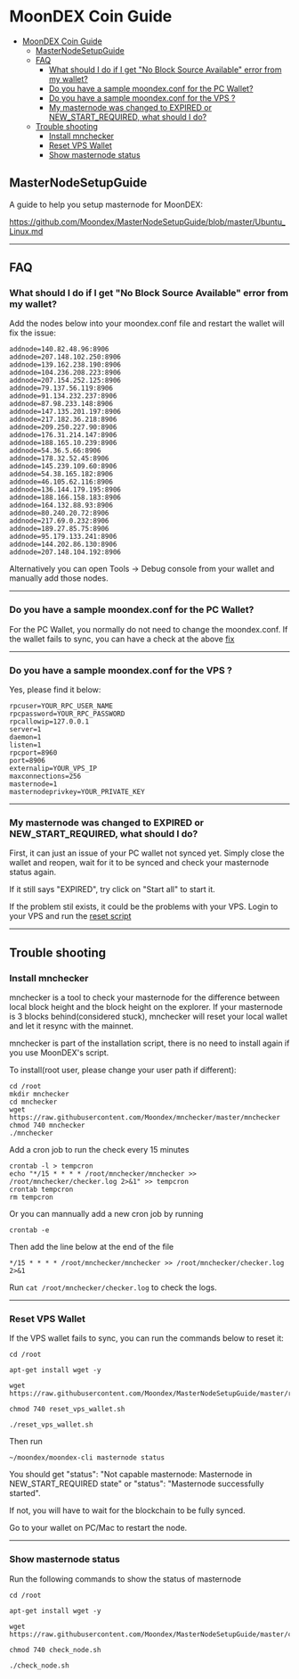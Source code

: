 # MoonDEX Coin Guide

<!-- TOC -->

- [MoonDEX Coin Guide](#moondex-coin-guide)
    - [MasterNodeSetupGuide](#masternodesetupguide)
    - [FAQ](#faq)
        - [What should I do if I get "No Block Source Available" error from my wallet?](#what-should-i-do-if-i-get-no-block-source-available-error-from-my-wallet)
        - [Do you have a sample moondex.conf for the PC Wallet?](#do-you-have-a-sample-moondexconf-for-the-pc-wallet)
        - [Do you have a sample moondex.conf for the VPS ?](#do-you-have-a-sample-moondexconf-for-the-vps)
        - [My masternode was changed to EXPIRED or NEW_START_REQUIRED, what should I do?](#my-masternode-was-changed-to-expired-or-new-start-required--what-should-i-do)
    - [Trouble shooting](#trouble-shooting)
        - [Install mnchecker](#install-mnchecker)
        - [Reset VPS Wallet](#reset-vps-wallet)
        - [Show masternode status](#show-masternode-status)

<!-- /TOC -->


## MasterNodeSetupGuide
A guide to help you setup masternode for MoonDEX:

https://github.com/Moondex/MasterNodeSetupGuide/blob/master/Ubuntu_Linux.md

---
## FAQ

### What should I do if I get "No Block Source Available" error from my wallet?

Add the nodes below into your moondex.conf file and restart the wallet will fix the issue:

```
addnode=140.82.48.96:8906
addnode=207.148.102.250:8906
addnode=139.162.238.190:8906
addnode=104.236.208.223:8906
addnode=207.154.252.125:8906
addnode=79.137.56.119:8906
addnode=91.134.232.237:8906
addnode=87.98.233.148:8906
addnode=147.135.201.197:8906
addnode=217.182.36.218:8906
addnode=209.250.227.90:8906
addnode=176.31.214.147:8906
addnode=188.165.10.239:8906
addnode=54.36.5.66:8906
addnode=178.32.52.45:8906
addnode=145.239.109.60:8906
addnode=54.38.165.182:8906
addnode=46.105.62.116:8906
addnode=136.144.179.195:8906
addnode=188.166.158.183:8906
addnode=164.132.88.93:8906
addnode=80.240.20.72:8906
addnode=217.69.0.232:8906
addnode=189.27.85.75:8906
addnode=95.179.133.241:8906
addnode=144.202.86.130:8906
addnode=207.148.104.192:8906
```

Alternatively you can open Tools -> Debug console from your wallet and manually add those nodes.

---
### Do you have a sample moondex.conf for the PC Wallet?

For the PC Wallet, you normally do not need to change the moondex.conf. If the wallet fails to sync, you can have a check at the above [fix](#what-should-i-do-if-i-get-no-block-source-available-error-from-my-wallet) 

---
### Do you have a sample moondex.conf for the VPS ?

Yes, please find it below:

```
rpcuser=YOUR_RPC_USER_NAME
rpcpassword=YOUR_RPC_PASSWORD
rpcallowip=127.0.0.1
server=1
daemon=1
listen=1
rpcport=8960
port=8906
externalip=YOUR_VPS_IP
maxconnections=256
masternode=1
masternodeprivkey=YOUR_PRIVATE_KEY
```
---
### My masternode was changed to EXPIRED or NEW_START_REQUIRED, what should I do?

First, it can just an issue of your PC wallet not synced yet. Simply close the wallet and reopen, wait for it to be synced and check your masternode status again.

If it still says "EXPIRED", try click on "Start all" to start it.

If the problem stil exists, it could be the problems with your VPS. Login to your VPS and run the [reset script](#reset-vps-wallet)

---
## Trouble shooting


### Install mnchecker

mnchecker is a tool to check your masternode for the difference between local block height and the block height on the explorer. If your masternode is 3 blocks behind(considered stuck), mnchecker will reset your local wallet and let it resync with the mainnet.

mnchecker is part of the installation script, there is no need to install again if you use MoonDEX's script.

To install(root user, please change your user path if different):

```
cd /root
mkdir mnchecker
cd mnchecker
wget https://raw.githubusercontent.com/Moondex/mnchecker/master/mnchecker
chmod 740 mnchecker
./mnchecker

```

Add a cron job to run the check every 15 minutes 

```
crontab -l > tempcron
echo "*/15 * * * * /root/mnchecker/mnchecker >> /root/mnchecker/checker.log 2>&1" >> tempcron
crontab tempcron
rm tempcron

```

Or you can mannually add a new cron job by running

```
crontab -e
```
Then add the line below at the end of the file
```
*/15 * * * * /root/mnchecker/mnchecker >> /root/mnchecker/checker.log 2>&1
```

Run `cat /root/mnchecker/checker.log` to check the logs.


---
### Reset VPS Wallet

If the VPS wallet fails to sync, you can run the commands below to reset it:

```
cd /root

apt-get install wget -y

wget https://raw.githubusercontent.com/Moondex/MasterNodeSetupGuide/master/reset_vps_wallet.sh

chmod 740 reset_vps_wallet.sh

./reset_vps_wallet.sh

```

Then run

`~/moondex/moondex-cli masternode status`

You should get "status": "Not capable masternode: Masternode in NEW_START_REQUIRED state" or "status": "Masternode successfully started".

If not, you will have to wait for the blockchain to be fully synced.

Go to your wallet on PC/Mac to restart the node.

---
### Show masternode status

Run the following commands to show the status of masternode

```
cd /root

apt-get install wget -y

wget https://raw.githubusercontent.com/Moondex/MasterNodeSetupGuide/master/check_node.sh

chmod 740 check_node.sh

./check_node.sh

```

